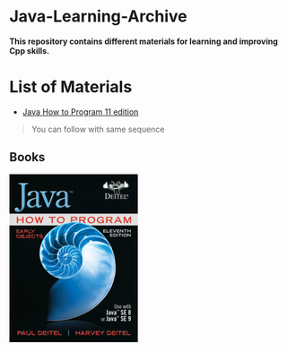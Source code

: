 # Java-Learning-Archive

**This repository contains different materials for learning and improving Cpp skills.**

# List of Materials

* [Java How to Program 11 edition](./JavaHowtoProg/README.md)

> You can follow with same sequence

## Books

![javaHowtoProgram](./img/java1.jpeg)

